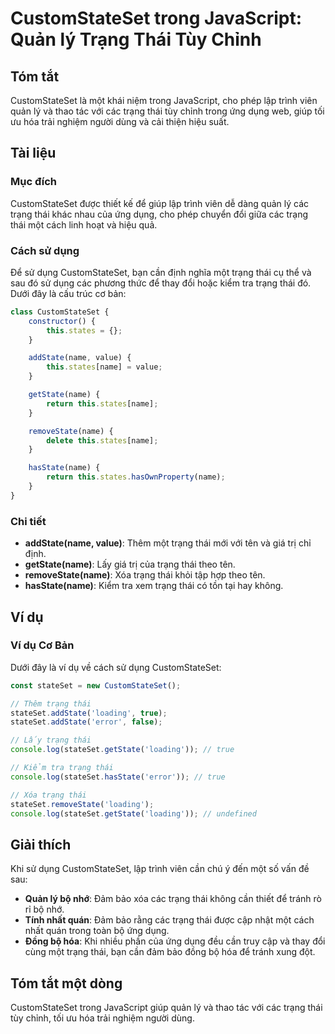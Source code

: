 <!--
Meta Description: # CustomStateSet trong JavaScript: Quản lý Trạng Thái Tùy Chỉnh ## Tóm tắt CustomStateSet là một khái niệm trong JavaScript, cho phép lập trình viên q...
Meta Keywords: trạng, thái, name, customstateset, dụng
-->

# CustomStateSet trong JavaScript: Quản lý Trạng Thái Tùy Chỉnh

## Tóm tắt
CustomStateSet là một khái niệm trong JavaScript, cho phép lập trình viên quản lý và thao tác với các trạng thái tùy chỉnh trong ứng dụng web, giúp tối ưu hóa trải nghiệm người dùng và cải thiện hiệu suất.

## Tài liệu

### Mục đích
CustomStateSet được thiết kế để giúp lập trình viên dễ dàng quản lý các trạng thái khác nhau của ứng dụng, cho phép chuyển đổi giữa các trạng thái một cách linh hoạt và hiệu quả.

### Cách sử dụng
Để sử dụng CustomStateSet, bạn cần định nghĩa một trạng thái cụ thể và sau đó sử dụng các phương thức để thay đổi hoặc kiểm tra trạng thái đó. Dưới đây là cấu trúc cơ bản:

```javascript
class CustomStateSet {
    constructor() {
        this.states = {};
    }

    addState(name, value) {
        this.states[name] = value;
    }

    getState(name) {
        return this.states[name];
    }

    removeState(name) {
        delete this.states[name];
    }

    hasState(name) {
        return this.states.hasOwnProperty(name);
    }
}
```

### Chi tiết
- **addState(name, value)**: Thêm một trạng thái mới với tên và giá trị chỉ định.
- **getState(name)**: Lấy giá trị của trạng thái theo tên.
- **removeState(name)**: Xóa trạng thái khỏi tập hợp theo tên.
- **hasState(name)**: Kiểm tra xem trạng thái có tồn tại hay không.

## Ví dụ

### Ví dụ Cơ Bản
Dưới đây là ví dụ về cách sử dụng CustomStateSet:

```javascript
const stateSet = new CustomStateSet();

// Thêm trạng thái
stateSet.addState('loading', true);
stateSet.addState('error', false);

// Lấy trạng thái
console.log(stateSet.getState('loading')); // true

// Kiểm tra trạng thái
console.log(stateSet.hasState('error')); // true

// Xóa trạng thái
stateSet.removeState('loading');
console.log(stateSet.getState('loading')); // undefined
```

## Giải thích
Khi sử dụng CustomStateSet, lập trình viên cần chú ý đến một số vấn đề sau:
- **Quản lý bộ nhớ**: Đảm bảo xóa các trạng thái không cần thiết để tránh rò rỉ bộ nhớ.
- **Tính nhất quán**: Đảm bảo rằng các trạng thái được cập nhật một cách nhất quán trong toàn bộ ứng dụng.
- **Đồng bộ hóa**: Khi nhiều phần của ứng dụng đều cần truy cập và thay đổi cùng một trạng thái, bạn cần đảm bảo đồng bộ hóa để tránh xung đột.

## Tóm tắt một dòng
CustomStateSet trong JavaScript giúp quản lý và thao tác với các trạng thái tùy chỉnh, tối ưu hóa trải nghiệm người dùng.